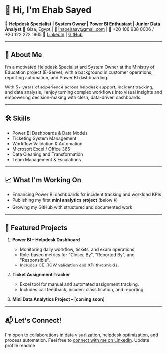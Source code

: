 # 👋 Hi, I'm Ehab Sayed

🎯 **Helpdesk Specialist | System Owner | Power BI Enthusiast | Junior Data Analyst**
📍 Giza, Egypt | 📧 [ihabelraay@gmail.com](mailto:ihabelraay@gmail.com) | 📱 +20 106 938 0006 / +20 122 272 1865
🔗 [LinkedIn](https://www.linkedin.com/in/ehabsayed) | [GitHub](https://github.com/EhabElraay)

---

## 🧠 About Me

I’m a motivated Helpdesk Specialist and System Owner at the Ministry of Education project (E-Serve), with a background in customer operations, reporting automation, and Power BI dashboarding.

With 5+ years of experience across helpdesk support, incident tracking, and data analysis, I enjoy turning complex workflows into visual insights and empowering decision-making with clean, data-driven dashboards.

---

## 🛠 Skills

* Power BI Dashboards & Data Models
* Ticketing System Management
* Workflow Validation & Automation
* Microsoft Excel / Office 365
* Data Cleaning and Transformation
* Team Management & Escalations

---

## 📈 What I'm Working On

* Enhancing Power BI dashboards for incident tracking and workload KPIs
* Publishing my first **mini analytics project** (below ⬇️)
* Growing my GitHub with structured and documented work

---

## 📂 Featured Projects

1. **Power BI – Helpdesk Dashboard**

   * Monitoring daily workflow, tickets, and exam operations.
   * Role-based metrics for "Closed By", "Reported By", and "Responsible".
   * Includes CE-ROW validation and KPI thresholds.

2. **Ticket Assignment Tracker**

   * Excel tool for manual and automated assignment tracking.
   * Includes call feedback, incident classification, and reporting.

3. **Mini Data Analytics Project – \[coming soon]**

---

## 📬 Let's Connect!

I'm open to collaborations in data visualization, helpdesk optimization, and process automation.
Feel free to [connect with me on LinkedIn](https://www.linkedin.com/in/ehabsayed).
Update profile readme
